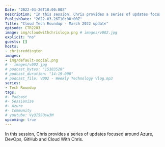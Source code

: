 ```yaml
---
Date: "2022-03-26T10:00:00Z"
Description: "In this session, Chris provides a series of updates focused around Azure, DevOps, GitHub and Cloud With Chris."
PublishDate: "2022-03-26T10:00:00Z"
Title: "Cloud Tech Roundup - March 2022 update"
episode: CTR2203
image: img/cloudwithchrislogo.png # images/v002.jpg
explicit: "no"
guests: []
hosts:
- chrisreddington
images:
- img/default-social.png
# - images/v002.jpg
# podcast_bytes: "15103520"
# podcast_duration: "14:19.000"
# podcast_file: V002 - Weekly Technology Vlog.mp3
series:
- Tech Roundup
tags:
#- Podcast
#- Sessionize
#- Azure
#- Community
# youtube: VyQI5SOsw3M
upcoming: true
---
```

In this session, Chris provides a series of updates focused around Azure, DevOps, GitHub and Cloud With Chris.
